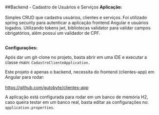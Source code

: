 ##Backend - Cadastro de Usuários e Serviços
**Aplicação:**
<br/><br/>
Simples CRUD que cadastra usuários, clientes e serviços.
Foi utilizado spring security para autenticar a aplicação frontend Angular e usuários logados. Utilizando tokens jwt, bibliotecas validator para validar campos obrigatórios, além possui um validador de CPF.
<br/><br/>

**Configurações:**


Após dar um git-clone no projeto, basta abrir em uma IDE e executar a classe main:
<code>CadastroClienteApplication.</code>

Este projeto é apenas o backend, necessita do frontend (clientes-app) em Angular para rodar:
<br/><br/>
https://github.com/gutobyte/clientes-app

A aplicação está configurada para rodar em um banco de memória H2, caso queira testar em um banco real, basta editar as configurações no: <code>application.properties</code>.
